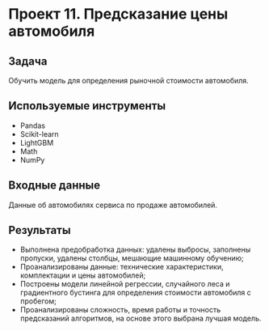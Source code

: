 # Проект 11. Предсказание цены автомобиля

## Задача
Обучить модель для определения рыночной стоимости автомобиля.

## Используемые инструменты
- Pandas
- Scikit-learn
- LightGBM
- Math
- NumPy

## Входные данные
Данные об автомобилях сервиса по продаже автомобилей.

## Результаты
- Выполнена предобработка данных: удалены выбросы, заполнены пропуски, удалены столбцы, мешающие машинному обучению;
- Проанализированы данные: технические характеристики, комплектации и цены автомобилей;
- Построены модели линейной регрессии, случайного леса и градиентного бустинга для определения стоимости автомобиля с пробегом;
- Проанализированы сложность, время работы и точность предсказаний алгоритмов, на основе этого выбрана лучшая модель.
